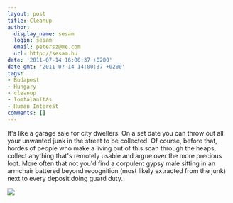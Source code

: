 ```yaml
---
layout: post
title: Cleanup
author:
  display_name: sesam
  login: sesam
  email: petersz@me.com
  url: http://sesam.hu
date: '2011-07-14 16:00:37 +0200'
date_gmt: '2011-07-14 14:00:37 +0200'
tags:
- Budapest
- Hungary
- cleanup
- lomtalanítás
- Human Interest
comments: []
---
```


It's like a garage sale for city dwellers. On a set date you can throw out all your unwanted junk in the street to be collected. Of course, before that, hordes of people who make a living out of this scan through the heaps, collect anything that's remotely usable and argue over the more precious loot. More often that not you'd find a corpulent gypsy male sitting in an armchair battered beyond recognition (most likely extracted from the junk) next to every deposit doing guard duty.

[![](http://sesam.hu/wp-content/uploads/2011/07/IMG_20110714_093352-1024x768.jpg)](http://sesam.hu/wp-content/uploads/2011/07/IMG_20110714_093352.jpg)
